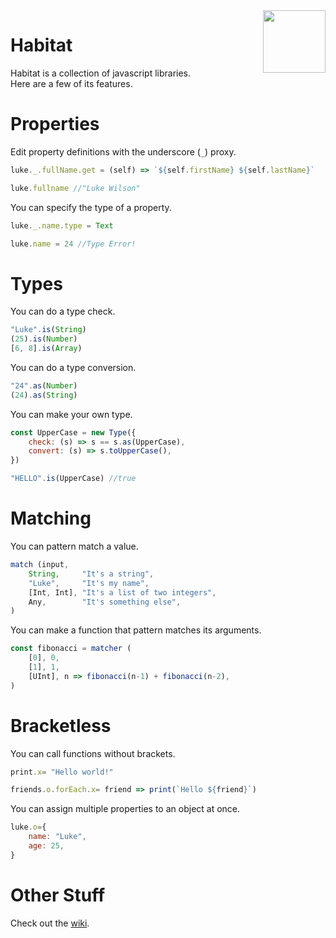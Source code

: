 <img align="right" height="100" src="http://todepond.com/IMG/RibbitTode.png">

# Habitat
Habitat is a collection of javascript libraries.<br>
Here are a few of its features.


# Properties
Edit property definitions with the underscore (`_`) proxy.
```js
luke._.fullName.get = (self) => `${self.firstName} ${self.lastName}`

luke.fullname //"Luke Wilson"
```

You can specify the type of a property.
```js
luke._.name.type = Text

luke.name = 24 //Type Error!
```

# Types
You can do a type check.
```js
"Luke".is(String)
(25).is(Number)
[6, 8].is(Array)
```

You can do a type conversion.
```js
"24".as(Number)
(24).as(String)
```

You can make your own type.
```js
const UpperCase = new Type({
	check: (s) => s == s.as(UpperCase),
	convert: (s) => s.toUpperCase(),
})

"HELLO".is(UpperCase) //true
```

# Matching
You can pattern match a value.
```js
match (input,
    String,     "It's a string",
    "Luke",     "It's my name",
    [Int, Int], "It's a list of two integers",
    Any,        "It's something else",
)
```

You can make a function that pattern matches its arguments.
```js
const fibonacci = matcher (
    [0], 0,
    [1], 1,
    [UInt], n => fibonacci(n-1) + fibonacci(n-2),
)
```

# Bracketless
You can call functions without brackets.
```js
print.x= "Hello world!"

friends.o.forEach.x= friend => print(`Hello ${friend}`)
```

You can assign multiple properties to an object at once.
```js
luke.o={
    name: "Luke",
    age: 25,
}
```

# Other Stuff
Check out the [wiki](https://github.com/l2wilson94/Habitat/wiki).
